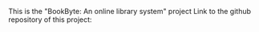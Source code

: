 This is the "BookByte: An online library system" project
Link to the github repository of this project: